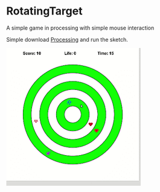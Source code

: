 # RotatingTarget
A simple game in processing with simple mouse interaction 


Simple download [Processing](https://processing.org/download/) and run the sketch.


![Rotating](Rotating.gif)
